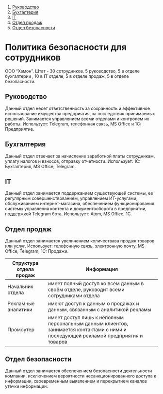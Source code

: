 1. [Руководство](#Reporting)
2. [Бухгалтерия](#CPA)
3. [IT](#IT)
4. [Отдел продаж](#Sales)
5. [Отдел безопасности](#Security)

# Политика безопасности для сотрудников
ООО “Хамон”. Штат - 30 сотрудников. 5 руководство, 5 в отделе бухгалтерии , 10 в IT отделе, 5 в отделе продаж, 5 в отделе безопасности.

<a name="Reporting"></a>
## Руководство
Данный отдел несет ответственность за сохранность и эффективное использование имущества предприятия, за последствия принимаемых решений. Занимается управлением всеми отделами и контролем их работы. Использует: Telegram, телефонная связь, MS Office и 1C: Предприятие.

<a name="CPA"></a>
## Бухгалтерия 
Данный отдел отвечает за начисление заработной платы сотрудникам, уплату налогов и взносов, отправку отчетности. Использует: 1С: Бухгалтерия, MS Office, Telegram.

<a name="IT"></a>
## IT 
Данный отдел занимается поддержанием существующей системы, ее регулярным совершенствованием, управлением ИТ-услугами, обслуживанием интернет-магазина, обеспечением функционирования системы управления контента и документооборота в предприятии, поддержкой Telegram бота. Использует: Atom, MS Office, 1C.

<a name="Sales"></a>
## Отдел продаж
Данный отдел занимается увеличением количествава продаж товаров или услуг. Использует: телефонную связь, электронную почту, MS Office, Telegram, 1C: Продажи.

Структура отдела продаж | Информация
------------ | -------------
Начальник отдела | имеет полный доступ ко всем данным в своём отделе, руководит всеми сотрудниками отдела
Рекламные аналитики | имеют доступ к данным о продажах и данным, связанным с аналитикой рекламы
Промоутер | имеет доступ лишь к неполным персональным данным клиентов, занимается контактами с ними и последующей рекламой предприятия и товаров

<a name="Security"></a>
## Отдел безопасности
Данный отдел занимается обеспечением безопасности деятельности компании, исключением вероятности несанкционированного доступа к информации, своевременным выявлением и перекрытием каналов утечки информации.
